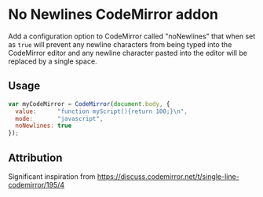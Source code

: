 # No Newlines CodeMirror addon

Add a configuration option to CodeMirror called "noNewlines" that when set as `true` will prevent any newline characters from being typed into the CodeMirror editor and any newline character pasted into the editor will be replaced by a single space.

## Usage

```javascript
var myCodeMirror = CodeMirror(document.body, {
  value:      "function myScript(){return 100;}\n",
  mode:       "javascript",
  noNewlines: true
});
```

## Attribution

Significant inspiration from https://discuss.codemirror.net/t/single-line-codemirror/195/4
